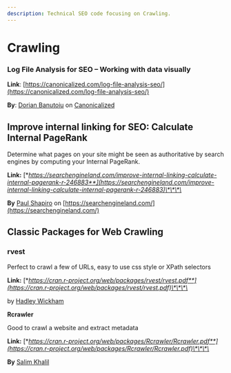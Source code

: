 ```yaml
---
description: Technical SEO code focusing on Crawling.
---
```


# Crawling

### Log File Analysis for SEO – Working with data visually

**Link**: [https://canonicalized.com/log-file-analysis-seo/](https://canonicalized.com/log-file-analysis-seo/)

**By**: [Dorian Banutoiu](https://twitter.com/canonicalizedco) on [Canonicalized](https://canonicalized.com/)



## Improve internal linking for SEO: Calculate Internal PageRank

Determine what pages on your site might be seen as authoritative by search engines by computing your Internal PageRank.

**Link:** [**https://searchengineland.com/improve-internal-linking-calculate-internal-pagerank-r-246883**](https://searchengineland.com/improve-internal-linking-calculate-internal-pagerank-r-246883)\*\*\*\*

**By** [Paul Shapiro](https://twitter.com/fighto) on [https://searchengineland.com/](https://searchengineland.com/)

## Classic Packages for Web Crawling

### rvest

Perfect to crawl a few of URLs, easy to use css style or XPath selectors

**Link:** [**https://cran.r-project.org/web/packages/rvest/rvest.pdf**](https://cran.r-project.org/web/packages/rvest/rvest.pdf)\*\*\*\*

by [Hadley Wickham](https://twitter.com/hadleywickham)

**Rcrawler**

Good to crawl a website and extract metadata

**Link:** [**https://cran.r-project.org/web/packages/Rcrawler/Rcrawler.pdf**](https://cran.r-project.org/web/packages/Rcrawler/Rcrawler.pdf)\*\*\*\*

**By** [Salim Khalil](https://orcid.org/0000-0002-7804-4041)

